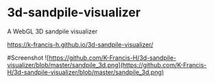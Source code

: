 # 3d-sandpile-visualizer
A WebGL 3D sandpile visualizer

https://k-francis-h.github.io/3d-sandpile-visualizer/

#Screenshot
![https://github.com/K-Francis-H/3d-sandpile-visualizer/blob/master/sandpile_3d.png](https://github.com/K-Francis-H/3d-sandpile-visualizer/blob/master/sandpile_3d.png)
